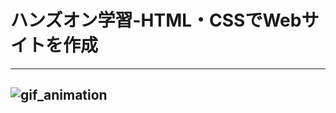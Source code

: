 # ハンズオン学習-HTML・CSSでWebサイトを作成
---
![gif_animation](https://user-images.githubusercontent.com/124852092/246671159-3fcba0b0-4605-4f4a-9dd9-18e2a0652160.gif)
---